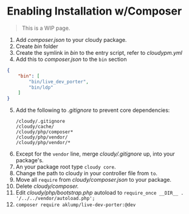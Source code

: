 # Enabling Installation w/Composer

> This is a WIP page.

1. Add _composer.json_ to your cloudy package.
2. Create _bin_ folder
3. Create the symlink in _bin_ to the entry script, refer to _cloudypm.yml_
4. Add this to _composer.json_ to the `bin` section
```json
{
    "bin": [
        "bin/live_dev_porter",
        "bin/ldp"
    ]
}
```
5. Add the following to _.gitignore_ to prevent core dependencies:
    ```
    /cloudy/.gitignore
    /cloudy/cache/
    /cloudy/php/composer*
    /cloudy/php/vendor/
    /cloudy/php/vendor/*
    ```
6. Except for the `vendor` line, merge _cloudy/.gitignore_ up, into your package's.
7. An your package root type `cloudy core`.
8. Change the path to cloudy in your controller file from `` to ``.
9. Move all `require` from _cloudy/composer.json_ to your package.
10. Delete _cloudy/composer._
11. Edit _cloudy/php/bootstrap.php_ autoload to `require_once __DIR__ . '/../../vendor/autoload.php';`
12. `composer require aklump/live-dev-porter:@dev` 
